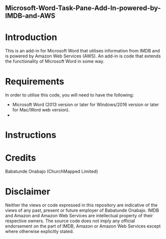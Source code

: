 ## Microsoft-Word-Task-Pane-Add-In-powered-by-IMDB-and-AWS

# Introduction
This is an add-in for Microsoft Word that utilises information from IMDB and is powered by Amazon Web Services (AWS). An add-in is code that extends the functionality of Microsoft Word in some way. 

# Requirements
In order to utilise this code, you will need to have the following:
* Microsoft Word (2013 version or later for Windows/2016 version or later for Mac/Word web version). 
* 

# Instructions

# Credits
Babatunde Onabajo (ChurchMapped Limited)

# Disclaimer
Neither the views or code expressed in this repository are indicative of the views of any past, present or future employer of Babatunde Onabajo. IMDB and Amazon and Amazon Web Services are intellectual property of their respective owners. The source code does not imply any official endorsement on the part of IMDB, Amazon or Amazon Web Services except where otherwise explicitly stated. 
